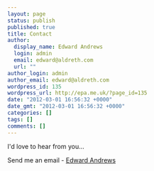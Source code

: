 ```yaml
---
layout: page
status: publish
published: true
title: Contact
author:
  display_name: Edward Andrews
  login: admin
  email: edward@aldreth.com
  url: ""
author_login: admin
author_email: edward@aldreth.com
wordpress_id: 135
wordpress_url: http://epa.me.uk/?page_id=135
date: "2012-03-01 16:56:32 +0000"
date_gmt: "2012-03-01 16:56:32 +0000"
categories: []
tags: []
comments: []
---
```


<p>I'd love to hear from you&hellip;</p>

Send me an email - [Edward Andrews](mailto:edward@aldreth.com)
